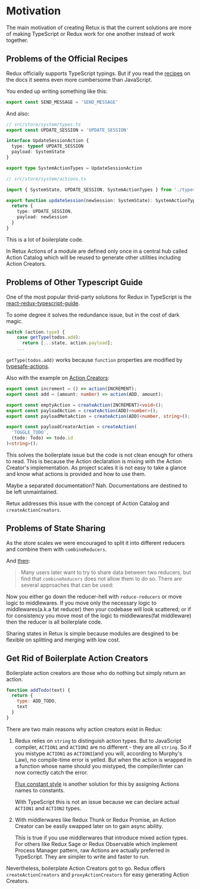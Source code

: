 # Motivation

The main motivation of creating Retux is that the current solutions are more of making TypeScript or Redux work for one another instead of work together.

## Problems of the Official Recipes

Redux officially supports TypeScript typings. But if you read the [recipes](https://redux.js.org/recipes/usage-with-typescript#usage-with-typescript) on the docs it seems even more cumbersome than JavaScript.

You ended up writing something like this:

```typescript
export const SEND_MESSAGE = 'SEND_MESSAGE'
```

And also:

```typescript
// src/store/system/types.ts
export const UPDATE_SESSION = 'UPDATE_SESSION'

interface UpdateSessionAction {
  type: typeof UPDATE_SESSION
  payload: SystemState
}

export type SystemActionTypes = UpdateSessionAction
```

```typescript
// src/store/system/actions.ts

import { SystemState, UPDATE_SESSION, SystemActionTypes } from './types'

export function updateSession(newSession: SystemState): SystemActionTypes {
  return {
    type: UPDATE_SESSION,
    payload: newSession
  }
}
```

This is a lot of boilerplate code.

In Retux Actions of a module are defined only once in a central hub called Action Catalog which will be reused to generate other utilities including Action Creators.

## Problems of Other Typescript Guide

One of the most popular thrid-party solutions for Redux in TypeScript is the [react-redux-typescript-guide](https://github.com/piotrwitek/react-redux-typescript-guide#redux---typing-patterns).

To some degree it solves the redundance issue, but in the cost of dark magic.

```typescript
switch (action.type) {
    case getType(todos.add):
      return [...state, action.payload];
    ...
```

`getType(todos.add)` works because `function` properties are modified by [typesafe-actions](https://github.com/piotrwitek/typesafe-actions#action-helpers).

Also with the example on [Action Creators](https://github.com/piotrwitek/react-redux-typescript-guide#action-creators-):

```typescript
export const increment = () => action(INCREMENT);
export const add = (amount: number) => action(ADD, amount);

export const emptyAction = createAction(INCREMENT)<void>();
export const payloadAction = createAction(ADD)<number>();
export const payloadMetaAction = createAction(ADD)<number, string>();

export const payloadCreatorAction = createAction(
  'TOGGLE_TODO',
  (todo: Todo) => todo.id
)<string>();
```

This solves the boilerplate issue but the code is not clean enough for others to read. This is because the Action declaration is mixing with the Action Creator's implementation. As project scales it is not easy to take a glance and know what actions is provided and how to use them.

Maybe a separated documentation? Nah. Documentations are destined to be left unmaintained.

Retux addresses this issue with the concept of Action Catalog and `createActionCreators`.

## Problems of State Sharing

As the store scales we were encouraged to split it into different reducers and combine them with `combineReducers`.

And [then](https://redux.js.org/faq/reducers#how-do-i-share-state-between-two-reducers-do-i-have-to-use-combinereducers):

> Many users later want to try to share data between two reducers, but find that `combineReducers` does not allow them to do so. There are several approaches that can be used:

Now you either go down the reducer-hell with `reduce-reducers` or move logic to middlewares. If you move only the necessary logic to middlewares(a.k.a fat reducer) then your codebase will look scattered; or if for consistency you move most of the logic to middlewares(fat middleware) then the reducer is all boilerplate code.

Sharing states in Retux is simple because modules are desgined to be flexible on splitting and merging with low cost.

## Get Rid of Boilerplate Action Creators

Boilerplate action creators are those who do nothing but simply return an action.

```javascript
function addTodo(text) {
  return {
    type: ADD_TODO,
    text
  }
}
```

There are two main reasons why action creators exist in Redux:

1. Redux relies on `string` to distinguish action types. But to JavaScript compiler, `ACTION1` and `ACTIONI` are no different - they are all `string`. So if you mistype `ACTION1` as `ACTIONI`(and you will, according to Murphy's Law), no compile-time error is yelled. But when the action is wrapped in a function whose name should you mistyped, the compiler/linter can now correctly catch the error.
  
   [Flux constant style](https://redux.js.org/recipes/reducing-boilerplate#actions) is another solution for this by assigning Actions names to constants.

   With TypeScript this is not an issue because we can declare actual `ACTION1` and `ACTION2` types.

2. With middlerwares like Redux Thunk or Redux Promise, an Action Creator can be easily swapped later on to gain async ability.

   This is true if you use middlerwares that introduce mixed action types. For others like Redux Sage or Redux Observable which implement Process Manager pattern, raw Actions are actually preferred in TypeScript. They are simpler to write and faster to run.

Nevertheless, boilerplate Action Creators got to go. Redux offers `createActionCreators` and `proxyActionCreators` for easy generating Action Creators.
